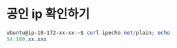 # 공인 ip 확인하기

```powershell
ubuntu@ip-10-172-xx-xx:~$ curl ipecho.net/plain; echo
54.180.xx.xxx
```
